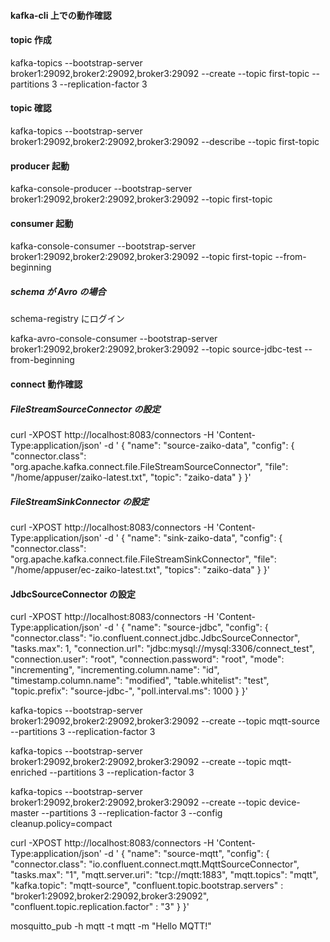 #### kafka-cli 上での動作確認

#### topic 作成

kafka-topics --bootstrap-server broker1:29092,broker2:29092,broker3:29092 --create --topic first-topic --partitions 3 --replication-factor 3

#### topic 確認

kafka-topics --bootstrap-server broker1:29092,broker2:29092,broker3:29092 --describe --topic first-topic

#### producer 起動

kafka-console-producer --bootstrap-server broker1:29092,broker2:29092,broker3:29092 --topic first-topic

#### consumer 起動

kafka-console-consumer --bootstrap-server broker1:29092,broker2:29092,broker3:29092 --topic first-topic --from-beginning

##### schema が Avro の場合

schema-registry にログイン

kafka-avro-console-consumer --bootstrap-server broker1:29092,broker2:29092,broker3:29092 --topic source-jdbc-test --from-beginning

#### connect 動作確認

##### FileStreamSourceConnector の設定

curl -XPOST http://localhost:8083/connectors -H 'Content-Type:application/json' -d '
{
"name": "source-zaiko-data",
"config": {
"connector.class": "org.apache.kafka.connect.file.FileStreamSourceConnector",
"file": "/home/appuser/zaiko-latest.txt",
"topic": "zaiko-data"
}
}'

##### FileStreamSinkConnector の設定

curl -XPOST http://localhost:8083/connectors -H 'Content-Type:application/json' -d '
{
"name": "sink-zaiko-data",
"config": {
"connector.class": "org.apache.kafka.connect.file.FileStreamSinkConnector",
"file": "/home/appuser/ec-zaiko-latest.txt",
"topics": "zaiko-data"
}
}'

#### JdbcSourceConnector の設定

curl -XPOST http://localhost:8083/connectors -H 'Content-Type:application/json' -d '
{
"name": "source-jdbc",
"config": {
"connector.class": "io.confluent.connect.jdbc.JdbcSourceConnector",
"tasks.max": 1,
"connection.url": "jdbc:mysql://mysql:3306/connect_test",
"connection.user": "root",
"connection.password": "root",
"mode": "incrementing",
"incrementing.column.name": "id",
"timestamp.column.name": "modified",
"table.whitelist": "test",
"topic.prefix": "source-jdbc-",
"poll.interval.ms": 1000
}
}'

kafka-topics --bootstrap-server broker1:29092,broker2:29092,broker3:29092 --create --topic mqtt-source --partitions 3 --replication-factor 3

kafka-topics --bootstrap-server broker1:29092,broker2:29092,broker3:29092 --create --topic mqtt-enriched --partitions 3 --replication-factor 3

kafka-topics --bootstrap-server broker1:29092,broker2:29092,broker3:29092 --create --topic device-master --partitions 3 --replication-factor 3 --config cleanup.policy=compact

curl -XPOST http://localhost:8083/connectors -H 'Content-Type:application/json' -d '
{
"name": "source-mqtt",
"config": {
"connector.class": "io.confluent.connect.mqtt.MqttSourceConnector",
"tasks.max": "1",
"mqtt.server.uri": "tcp://mqtt:1883",
"mqtt.topics": "mqtt",
"kafka.topic": "mqtt-source",
"confluent.topic.bootstrap.servers" : "broker1:29092,broker2:29092,broker3:29092",
"confluent.topic.replication.factor" : "3"
}
}'

mosquitto_pub -h mqtt -t mqtt -m "Hello MQTT!"
